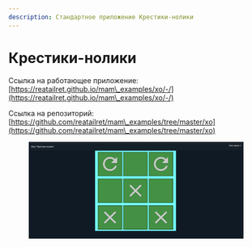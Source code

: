 ```yaml
---
description: Стандартное приложение Крестики-нолики
---
```


# Крестики-нолики

Ссылка на работающее приложение: [https://reatailret.github.io/mam\_examples/xo/-/](https://reatailret.github.io/mam\_examples/xo/-/)

Ссылка на репозиторий: [https://github.com/reatailret/mam\_examples/tree/master/xo](https://github.com/reatailret/mam\_examples/tree/master/xo)

<figure><img src="../../.gitbook/assets/image (1) (2).png" alt=""><figcaption></figcaption></figure>
